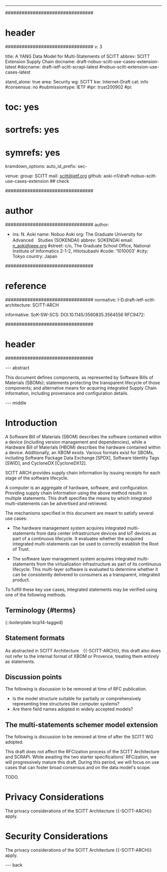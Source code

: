 ---
################################
# header
################################
v: 3

title: A YANG Data Model for Multi-Statements of SCITT
abbrev: SCITT Extension Supply Chain
docname: draft-nobuo-scitt-use-cases-extension-latest
#docname: draft-ietf-scitt-scrapi-latest
#nobuo-scitt-extension-use-cases-latest

stand_alone: true
area: Security
wg: SCITT
kw: Internet-Draft
cat: info
#consensus: no
#submissiontype: IETF
#ipr: trust200902
#pi:
#  toc: yes
#  sortrefs: yes
#  symrefs: yes

kramdown_options:
  auto_id_prefix: sec-

venue:
  group: SCITT
  mail: scitt@ietf.org
  github: aoki-n1/draft-nobuo-scitt-use-cases-extension ## check

################################
# author
################################
author:
- ins: N. Aoki
  name: Nobuo Aoki
  org: The Graduate University for Advanced　Studies (SOKENDAI)
  abbrev: SOKENDAI
  email: n_aoki@ieee.org
  #street: c/o, The Graduate School Office, National Institute of Informatics 2-1-2, Hitotsubashi
  #code: '1010003'
  #city: Tokyo
  country: Japan

################################
# reference
################################
normative:
  I-D.draft-ietf-scitt-architecture: SCITT-ARCH


informative:
  SoK-SW-SCS: DOI.10.1145/3560835.3564556
  RFC9472:

################################
# header
################################

--- abstract

This document defines components, as represented by Software Bills of Materials (SBOMs); statements protecting the transparent lifecycle of those components; and alternative means for acquiring integrated Supply Chain information, including provenance and configuration details.

--- middle

# Introduction

A Software Bill of Materials (SBOM) describes the software contained within a device (including version management and dependencies), while a Hardware Bill of Materials (HBOM) describes the hardware contained within a device. Additionally, an XBOM exists.
Various formats exist for SBOMs, including Software Package Data Exchange [SPDX], Software Identity Tags [SWID], and CycloneDX [CycloneDX12].

SCITT ARCH provides supply chain information by issuing receipts for each stage of the software lifecycle.

A computer is an aggregate of hardware, software, and configuration. 
Providing supply chain information using the above method results in multiple statements.
This draft specifies the means by which integrated multi-statements can be advertised and retrieved.

The mechanisms specified in this document are meant to satisfy several use cases:

 - The hardware management system acquires integrated multi-statements from data center infrastructure devices and IoT devices as part of a continuous lifecycle.
 It evaluates whether the acquired integrated multi-statements can be used to correctly establish the Root of Trust.

 - The software layer management system acquires integrated multi-statements from the virtualization infrastructure as part of its continuous lifecycle. This multi-layer software is evaluated to determine whether it can be consistently delivered to consumers as a transparent, integrated product.

To fulfill these key use cases, integrated statements may be verified using one of the following methods. 


## Terminology {#terms}

{::boilerplate bcp14-tagged}

## Statement formats

As abstracted in SCITT Architecture　{{-SCITT-ARCH}}, this draft also does not refer to the internal format of XBOM or Provence, treating them entirely as statements.

## Discussion points
The following is discussion to be removed at time of RFC publication.

 - Is the model structure suitable for partially or comprehensively representing tree structures like computer systems?
 - Are there field names adopted in widely accepted models?


## The multi-statements schemer model extension

The following is discussion to be removed at time of after the SCITT WG adopted.

This draft does not affect the RFCization process of the SCITT Architecture and SCRAPI. While awaiting the two starter specifications' RFCization, we will progressively mature this draft. During this period, we will focus on use cases that can foster broad consensus and on the data model's scope.

TODO. 

# Privacy Considerations

The privacy considerations of the SCITT Architecture {{-SCITT-ARCH}} apply.

# Security Considerations

The privacy considerations of the SCITT Architecture {{-SCITT-ARCH}} apply.

--- back
